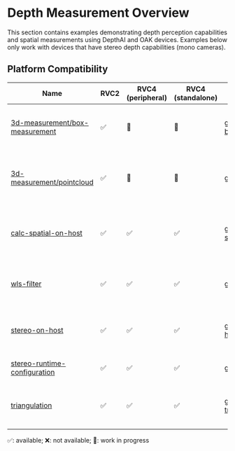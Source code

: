 # Depth Measurement Overview

This section contains examples demonstrating depth perception capabilities and spatial measurements using DepthAI and OAK devices. Examples below only work with devices that have stereo depth capabilities (mono cameras).

## Platform Compatibility

| Name                                                              | RVC2 | RVC4 (peripheral) | RVC4 (standalone) | Gen2                                                                                                         | Notes                                                                |
| ----------------------------------------------------------------- | ---- | ----------------- | ----------------- | ------------------------------------------------------------------------------------------------------------ | -------------------------------------------------------------------- |
| [3d-measurement/box-measurement](3d-measurement/box-measurement/) | ✅   | 🚧                | 🚧                | [gen2-box_measurement](https://github.com/luxonis/oak-examples/tree/master/gen2-box_measurement)             | Example measuring box dimensions using depth information             |
| [3d-measurement/pointcloud](3d-measurement/pointcloud/)           | ✅   | 🚧                | 🚧                | [gen2-pointcloud](https://github.com/luxonis/oak-examples/tree/master/gen2-pointcloud)                       | Demonstration of 3D point cloud generation from depth data           |
| [calc-spatial-on-host](calc-spatial-on-host/)                     | ✅   | ✅                | ✅                | [gen2-calc-spatials-on-host](https://github.com/luxonis/oak-examples/tree/master/gen2-calc-spatials-on-host) | Example showing spatial calculations performed on host               |
| [wls-filter](wls-filter/)                                         | ✅   | ✅                | ✅                | [gen2-wls-filter](https://github.com/luxonis/oak-examples/tree/master/gen2-wls-filter)                       | Implementation of Weighted Least Squares filter for depth refinement |
| [stereo-on-host](stereo-on-host/)                                 | ✅   | ✅                | ✅                | [gen2-stereo-on-host](https://github.com/luxonis/oak-examples/tree/master/gen2-stereo-on-host)               | Example performing stereo depth calculations on host                 |
| [stereo-runtime-configuration](stereo-runtime-configuration/)     | ✅   | ✅                | ✅                | [gen2-qt-gui](https://github.com/luxonis/oak-examples/tree/master/gen2-qt-gui)                               | Stereo depth configuration during runtime                            |
| [triangulation](triangulation/)                                   | ✅   | ✅                | ✅                | [gen2-triangulation](https://github.com/luxonis/oak-examples/tree/master/gen2-triangulation)                 | Demonstration of 3D position calculation using triangulation         |

✅: available; ❌: not available; 🚧: work in progress
